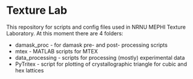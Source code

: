# Texture Lab
This repository for scripts and config files used in NRNU MEPHI Texture Laboratory.
At this moment there are 4 folders:
- damask_proc - for damask pre- and post- processing scripts
- mtex - MATLAB scripts for MTEX
- data_processing - scripts for processing (mostly) experimental data
- PyTritex - script for plotting of crystallographic triangle for cubic and hex lattices
